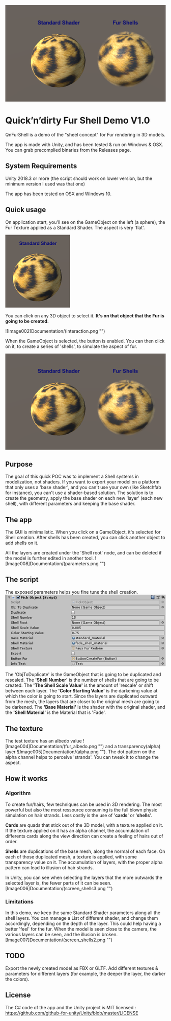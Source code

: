 ![Fur Shell Example](Documentation/screen_shells1.png "")

# Quick’n’dirty Fur Shell Demo V1.0

QnFurShell is a demo of the "sheel concept" for Fur rendering in 3D models.

The app is made with Unity, and has been tested & run on Windows & OSX.
You can grab precomplied binaries from the Releases page.

## System Requirements
Unity 2018.3 or more (the script should work on lower version, but the minimum version I used was that one)

The app has been tested on OSX and Windows 10.

## Quick usage

On application start, you'll see on the GameObject on the left (a sphere), the Fur Texture applied as a Standard Shader.
The aspect is very 'flat'.

![Image001](Documentation/standard_shader_fur.png "")

You can click on any 3D object to select it. **It's on that object that the Fur is going to be created.**

![Image002]Documentation/(interaction.png "")

When the GameObject is selected, the button is enabled.
You can then click on it, to create a series of 'shells', to simulate the aspect of fur.

![Image003](Documentation/screen_shells1.png "")

## Purpose
The goal of this quick POC was to implement a Shell systems in modelization, not shaders.
If you want to export your model on a platform that only uses a 'base shader', and you can't use your own (like Sketchfab for instance), you can't use a shader-based solution.
The solution is to create the geometry, apply the base shader on each new 'layer' (each new shell), with different parameters and keeping the base shader.

## The app
The GUI is minimalistic. When you click on a GameObject, it's selected for Shell creation.
After shells has been created, you can click another object to add shells on it.

All the layers are created under the 'Shell root' node, and can be deleted if the model is further edited in another tool.
![Image008]Documentation/(parameters.png "")

## The script
The exposed parameters helps you fine tune the shell creation.
![Image003](Documentation/script.png "")

The 'ObjToDuplicate' is the GameObject that is going to be duplicated and rescaled. 
The **'Shell Number'** is the number of shells that are going to be created.
The **'The Shell Scale Value'** is the amount of 'rescale' or shift between each layer.
The **'Color Starting Value'** is the darkening value at which the color is going to start. Since the layers are duplicated outward from the mesh, the layers that are closer to the original mesh are going to be darkened.
The **'Base Material'** is the shader with the original shader, and the **'Shell Material'** is the Material that is 'Fade'. 

## The texture
The test texture has an albedo value ![Image004]Documentation/(fur_albedo.png "") and a transparency(alpha) layer ![Image005]Documentation/(alpha.png "").
The dot pattern on the alpha channel helps to perceive 'strands'. You can tweak it to change the aspect.

## How it works

### Algorithm
To create fur/hairs, few techniques can be used in 3D rendering.
The most powerful but also the most ressource consuming is the full blown physic simulation on hair strands.
Less costly is the use of '**cards**' or '**shells**'. 

**Cards** are quads that stick out of the 3D model, with a texture applied on it.
If the texture applied on it has an alpha channel, the accumulation of differents cards along the view direction can create a feeling of hairs out of order.

**Shells** are duplications of the base mesh, along the normal of each face. On each of those duplicated mesh, a texture is applied, with some transparency value on it.
The accumulation of layers, with the proper alpha pattern can lead to illusion of hair strands.

In Unity, you can see when selecting the layers that the more outwards the selected layer is, the fewer parts of it can be seen.
[Image006]Documentation/(screen_shells3.png "")

### Limitations

In this demo, we keep the same Standard Shader parameters along all the shell layers. You can manage a List of different shader, and change them accordingly, depending on the depth of the layer.
This could help having a better 'feel' for the fur.
When the model is seen close to the camera, the various layers can be seen, and the illusion is broken.
[Image007]Documentation/(screen_shells2.png "")

## TODO
Export the newly created model as FBX or GLTF.
Add different textures & parameters for different layers (for example, the deeper the layer, the darker the colors).

## License
The C# code of the app and the Unity project is MIT licensed : https://github.com/github-for-unity/Unity/blob/master/LICENSE
